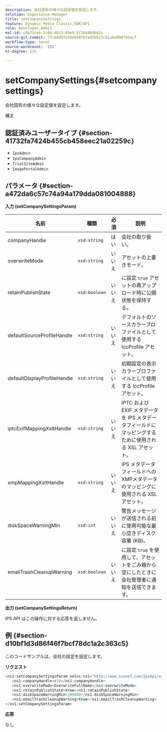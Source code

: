 ```yaml
---
description: 会社固有の様々な設定値を設定します。
solution: Experience Manager
title: setCompanySettings
feature: Dynamic Media Classic,SDK/API
role: Developer,Admin
exl-id: c6b72ceb-3c86-4b13-89e9-5f1bb9846b2c
source-git-commit: 77c88d5fe20e048f6fad2bb23cb1abe090793acf
workflow-type: tm+mt
source-wordcount: '151'
ht-degree: 12%

---
```


# setCompanySettings{#setcompanysettings}

会社固有の様々な設定値を設定します。

構文

## 認証済みユーザータイプ {#section-41732fa7424b455cb458eec21a02259c}

* `IpsAdmin`
* `IpsCompanyAdmin`
* `TrialSiteAdmin`
* `ImagePortalAdmin`

## パラメータ {#section-a472da6c57c74a94a179dda081004888}

**入力 (setCompanySettingsParam)**

| 名前 | 種類 | 必須 | 説明 |
|---|---|---|---|
| companyHandle | `xsd:string` | はい | 会社の取り扱い。 |
| overwriteMode | `xsd:string` | いいえ | アセットの上書きモード。 |
| retainPublishState | `xsd:boolean` | いいえ | に設定 `true` アセットの再アップロード時に公開状態を保持する。 |
| defaultSourceProfileHandle | `xsd:string` | いいえ | デフォルトのソースカラープロファイルとして使用する IccProfile アセット。 |
| defaultDisplayProfileHandle | `xsd:string` | いいえ | 初期設定の表示カラープロファイルとして使用する IccProfile アセット。 |
| iptcExifMappingXsltHandle | `xsd:string` | いいえ | IPTC および EXIF メタデータを IPS メタデータフィールドにマッピングするために使用される XSL アセット。 |
| xmpMappingXsltHandle | `xsd:string` | いいえ | IPS メタデータフィールドへのXMPメタデータのマッピングに使用される XSL アセット。 |
| diskSpaceWarningMin | `xsd:int` | いいえ | 警告メッセージが送信される前に使用可能な最小空きディスク容量 (KB)。 |
| emailTrashCleanupWarning | `xsd:boolean` | いいえ | に設定 `true` を使用して、アセットをごみ箱から空にしたときに会社管理者に通知を送信できます。 |

**出力 (setCompanySettingsReturn)**

IPS API はこの操作に対する応答を返しません。

## 例 {#section-d10bf1d3d86f46f7bcf78dc1a2c363c5}

このコードサンプルは、会社の設定を設定します。

**リクエスト**

```java
<ns1:setCompanySettingsParam xmlns:ns1="http://www.scene7.com/IpsApi/xsd/2008-01-15">
   <ns1:companyHandle>c|6</ns1:companyHandle>
   <ns1:overwriteMode>OverwriteFullName</ns1:overwriteMode>
   <ns1:retainPublishState>true</ns1:retainPublishState>
   <ns1:diskSpaceWarningMin>100000</ns1:diskSpaceWarningMin>
   <ns1:emailTrashCleanupWarning>true</ns1:emailTrashCleanupWarning>
</ns1:setCompanySettingsParam>
```

**応答**

なし
